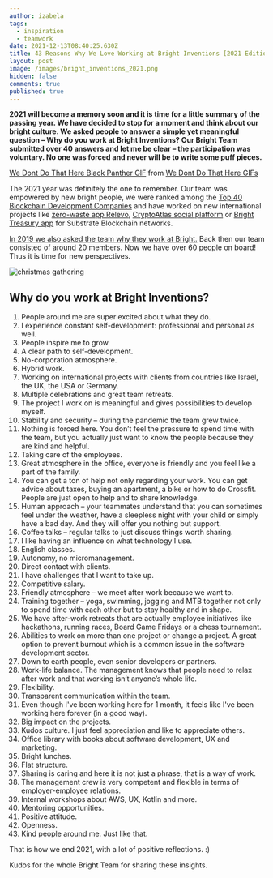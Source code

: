 ```yaml
---
author: izabela
tags:
  - inspiration
  - teamwork
date: 2021-12-13T08:40:25.630Z
title: 43 Reasons Why We Love Working at Bright Inventions [2021 Edition]
layout: post
image: /images/bright_inventions_2021.png
hidden: false
comments: true
published: true
---
```

**2021 will become a memory soon and it is time for a little summary of the passing year. We have decided to stop for a moment and think about our bright culture. We asked people to answer a simple yet meaningful question – Why do you work at Bright Inventions? Our Bright Team submitted over 40 answers and let me be clear – the participation was voluntary. No one was forced and never will be to write some puff pieces.**

<div class="tenor-gif-embed" data-postid="16558003" data-share-method="host" data-aspect-ratio="1.77778" data-width="100%"><a href="https://tenor.com/view/we-dont-do-that-here-black-panther-tchalla-bruce-gif-16558003">We Dont Do That Here Black Panther GIF</a> from <a href="https://tenor.com/search/we+dont+do+that+here-gifs">We Dont Do That Here GIFs</a></div> <script type="text/javascript" async src="https://tenor.com/embed.js"></script>

The 2021 year was definitely the one to remember. Our team was empowered by new bright people, we were ranked among the [Top 40 Blockchain Development Companies](/blog/bright-inventions-among-top-40-blockchain-development-companies/) and have worked on new international projects like [zero-waste app Relevo](/projects/eco-friendly-app/), [CryptoAtlas social platform](/projects/cryptocurrency-platfrom/) or [Bright Treasury app](/projects/bright-treasury/) for Substrate Blockchain networks.

[In 2019 we also asked the team why they work at Bright.](/blog/31-reasons-why-we-love-working-at-Bright-Inventions/) Back then our team consisted of around 20 members. Now we have over 60 people on board! Thus it is time for new perspectives.

![christmas gathering](/images/christmas_team_retreats.png)

## Why do you work at Bright Inventions?

1. People around me are super excited about what they do.
2. I experience constant self-development: professional and personal as well.
3. People inspire me to grow.
4. A clear path to self-development.
5. No-corporation atmosphere.
6. Hybrid work.
7. Working on international projects with clients from countries like Israel, the UK, the USA or Germany.
8. Multiple celebrations and great team retreats.
9. The project I work on is meaningful and gives possibilities to develop myself.
10. Stability and security – during the pandemic the team grew twice.
11. Nothing is forced here. You don’t feel the pressure to spend time with the team, but you actually just want to know the people because they are kind and helpful. 
12. Taking care of the employees.
13. Great atmosphere in the office, everyone is friendly and you feel like a part of the family.
14. You can get a ton of help not only regarding your work. You can get advice about taxes, buying an apartment, a bike or how to do Crossfit. People are just open to help and to share knowledge. 
15. Human approach – your teammates understand that you can sometimes feel under the weather, have a sleepless night with your child or simply have a bad day. And they will offer you nothing but support.
16. Coffee talks – regular talks to just discuss things worth sharing.
17. I like having an influence on what technology I use.
18. English classes.
19. Autonomy, no micromanagement.
20. Direct contact with clients.
21. I have challenges that I want to take up.
22. Competitive salary.
23. Friendly atmosphere – we meet after work because we want to.
24. Training together – yoga, swimming, jogging and MTB together not only to spend time with each other but to stay healthy and in shape.
25. We have after-work retreats that are actually employee initiatives like hackathons, running races, Board Game Fridays or a chess tournament.
26. Abilities to work on more than one project or change a project. A great option to prevent burnout which is a common issue in the software development sector. 
27. Down to earth people, even senior developers or partners.
28. Work-life balance. The management knows that people need to relax after work and that working isn’t anyone’s whole life.
29. Flexibility.
30. Transparent communication within the team.
31. Even though I've been working here for 1 month, it feels like I've been working here forever (in a good way).
32. Big impact on the projects.
33. Kudos culture. I just feel appreciation and like to appreciate others.
34. Office library with books about software development, UX and marketing.
35. Bright lunches.
36. Flat structure.
37. Sharing is caring and here it is not just a phrase, that is a way of work.
38. The management crew is very competent and flexible in terms of employer-employee relations.
39. Internal workshops about AWS, UX, Kotlin and more.
40. Mentoring opportunities.
41. Positive attitude.
42. Openness.
43. Kind people around me. Just like that.

That is how we end 2021, with a lot of positive reflections. :) 

Kudos for the whole Bright Team for sharing these insights.